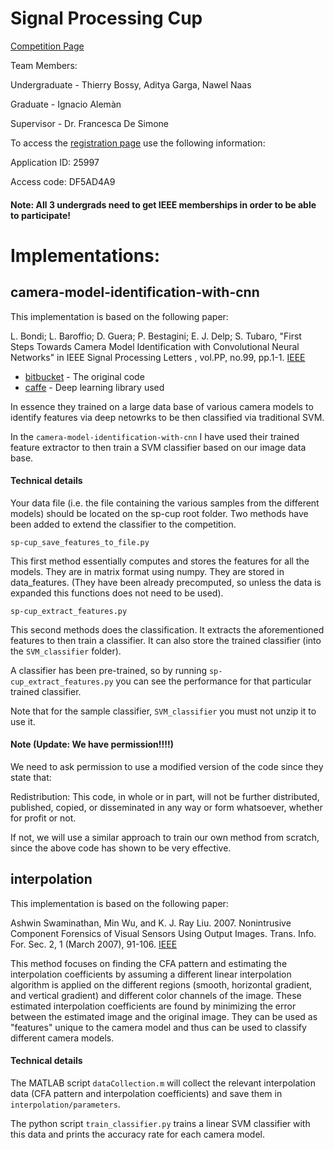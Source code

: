 # Signal Processing Cup

[Competition Page](http://signalprocessingsociety.org/get-involved/signal-processing-cup)

Team Members:

Undergraduate - Thierry Bossy, Aditya Garga, Nawel Naas

Graduate - Ignacio Alemàn

Supervisor - Dr. Francesca De Simone


To access the [registration page](https://www2.securecms.com/SPCup/SPCRegistration.asp) use the following information:

Application ID: 25997

Access code: DF5AD4A9

#### Note: All 3 undergrads need to get IEEE memberships in order to be able to participate!


# Implementations:

## camera-model-identification-with-cnn

This implementation is based on the following paper:

L. Bondi; L. Baroffio; D. Guera; P. Bestagini; E. J. Delp; S. Tubaro, "First Steps Towards Camera Model Identification with Convolutional Neural Networks" in IEEE Signal Processing Letters , vol.PP, no.99, pp.1-1. [IEEE](http://ieeexplore.ieee.org/document/7786852/)

* [bitbucket](https://bitbucket.org/polimi-ispl/camera-model-identification-with-cnn/src) - The original code
* [caffe](http://caffe.berkeleyvision.org) - Deep learning library used

In essence they trained on a large data base of various camera models to identify features via deep netowrks to be then classified via traditional SVM. 

In the ```camera-model-identification-with-cnn``` I have used their trained feature extractor to then train a SVM classifier based on our image data base.

#### Technical details 

Your data file (i.e. the file containing the various samples from the different models) should be located on the sp-cup root folder.
Two methods have been added to extend the classifier to the competition. 

```
sp-cup_save_features_to_file.py
```

This first method essentially computes and stores the features for all the models. They are in matrix format using numpy. They are stored in data_features. (They have been already precomputed, so unless the data is expanded this functions does not need to be used).

```
sp-cup_extract_features.py 
```

This second methods does the classification. It extracts the aforementioned features to then train a classifier. It can also store the trained classifier (into the ```SVM_classifier``` folder).


A classifier has been pre-trained, so by running ```sp-cup_extract_features.py``` you can see the performance for that particular trained classifier.

Note that for the sample classifier, ```SVM_classifier``` you must not unzip it to use it.


#### Note (Update: We have permission!!!!)

We need to ask permission to use a modified version of the code since they state that:

Redistribution: This code, in whole or in part, will not be further distributed, published, copied, or disseminated in any way or form whatsoever, whether for profit or not.

If not, we will use a similar approach to train our own method from scratch, since the above code has shown to be very effective.

## interpolation

This implementation is based on the following paper:

Ashwin Swaminathan, Min Wu, and K. J. Ray Liu. 2007. Nonintrusive Component Forensics of Visual Sensors Using Output Images. Trans. Info. For. Sec. 2, 1 (March 2007), 91-106. [IEEE](http://ieeexplore.ieee.org/document/4100631/)

This method focuses on finding the CFA pattern and estimating the interpolation coefficients by assuming a different linear interpolation algorithm is applied on the different regions (smooth, horizontal gradient, and vertical gradient) and different color channels of the image. These estimated interpolation coefficients are found by minimizing the error between the estimated image and the original image. They can be used as "features" unique to the camera model and thus can be used to classify different camera models.

#### Technical details

The MATLAB script ```dataCollection.m``` will collect the relevant interpolation data (CFA pattern and interpolation coefficients) and save them in ```interpolation/parameters```.

The python script ```train_classifier.py``` trains a linear SVM classifier with this data and prints the accuracy rate for each camera model.
